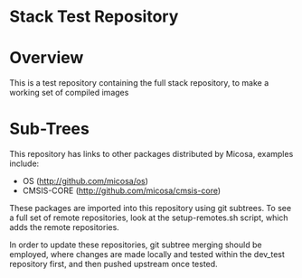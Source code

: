# Stack Test Repository 

# Overview

This is a test repository containing the full stack repository, to make a working 
set of compiled images 

# Sub-Trees

This repository has links to other packages distributed by Micosa, examples 
include: 

* OS (http://github.com/micosa/os)
* CMSIS-CORE (http://github.com/micosa/cmsis-core)

These packages are imported into this repository using git subtrees.  To see a 
full set of remote repositories, look at the setup-remotes.sh script, which 
adds the remote repositories.

In order to update these repositories, git subtree merging should be employed, 
where changes are made locally and tested within the dev_test repository first, 
and then pushed upstream once tested. 
